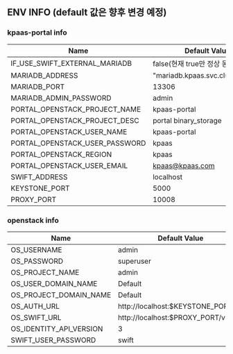 ## ENV INFO (default 값은 향후 변경 예정)
### kpaas-portal info
| Name | Default Value |
|--|--|
| IF_USE_SWIFT_EXTERNAL_MARIADB | false(현재 true만 정상 동작) |
| MARIADB_ADDRESS | "mariadb.kpaas.svc.cluster.local" |
| MARIADB_PORT | 13306 |
| MARIADB_ADMIN_PASSWORD | admin |
| PORTAL_OPENSTACK_PROJECT_NAME | kpaas-portal |
| PORTAL_OPENSTACK_PROJECT_DESC | portal binary_storage |
| PORTAL_OPENSTACK_USER_NAME | kpaas-portal |
| PORTAL_OPENSTACK_USER_PASSWORD | kpaas |
| PORTAL_OPENSTACK_REGION | kpaas |
| PORTAL_OPENSTACK_USER_EMAIL | kpaas@kpaas.com |
| SWIFT_ADDRESS | localhost |
| KEYSTONE_PORT | 5000 |
| PROXY_PORT | 10008 |

### openstack info
| Name | Default Value |
|--|--|
| OS_USERNAME | admin |
| OS_PASSWORD | superuser |
| OS_PROJECT_NAME | admin |
| OS_USER_DOMAIN_NAME | Default |
| OS_PROJECT_DOMAIN_NAME | Default |
| OS_AUTH_URL | http://localhost:$KEYSTONE_PORT/v3 |
| OS_SWIFT_URL | http://localhost:$PROXY_PORT/v1 |
| OS_IDENTITY_API_VERSION | 3 |
| SWIFT_USER_PASSWORD | swift |
